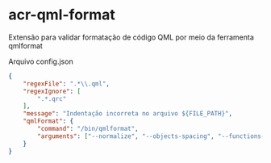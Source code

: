 # acr-qml-format
Extensão para validar formatação de código QML por meio da ferramenta qmlformat

Arquivo config.json

```json
{
    "regexFile": ".*\\.qml",
    "regexIgnore": [
        ".*.qrc"
    ],
    "message": "Indentação incorreta no arquivo ${FILE_PATH}",
    "qmlFormat": {
        "command": "/bin/qmlformat",
        "arguments": ["--normalize", "--objects-spacing", "--functions-spacing"]
    }
}
```
